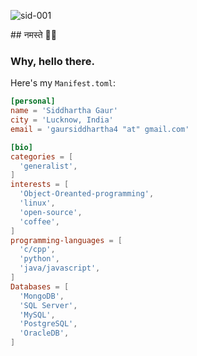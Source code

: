 <p align="left">
  <img src="https://komarev.com/ghpvc/?username=sid-001" alt="sid-001" />
</p>
 ## नमस्ते 🙏🏻

<h3>Why, hello there.</h3>

Here's my `Manifest.toml`:

```toml
[personal]
name = 'Siddhartha Gaur'
city = 'Lucknow, India'
email = 'gaursiddhartha4 "at" gmail.com'

[bio]
categories = [
  'generalist',
]
interests = [
  'Object-Oreanted-programming',
  'linux',
  'open-source',
  'coffee',
]
programming-languages = [
  'c/cpp',
  'python',
  'java/javascript',
]
Databases = [
  'MongoDB',
  'SQL Server',
  'MySQL',
  'PostgreSQL',
  'OracleDB',
]
```
